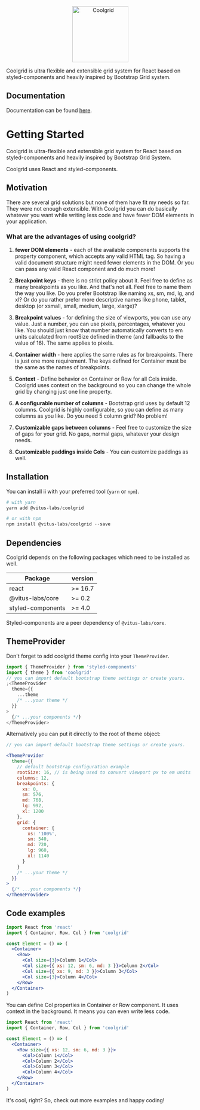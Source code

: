 <div align="center">
  <a href="https://vitus-labs.github.io/coolgrid/">
    <img src="https://raw.githubusercontent.com/vitus-labs/vitus/labs/master/packages/coolgrid/logo.png" alt="Coolgrid" height="150">
  </a>
</div>

Coolgrid is ultra flexible and extensible grid system for React based on styled-components and heavily inspired by Bootstrap Grid system.

## Documentation

Documentation can be found [here](https://vitus-labs.github.io/coolgrid/).

# Getting Started

Coolgrid is ultra-flexible and extensible grid system for React
based on styled-components and heavily inspired by
Bootstrap Grid System.

Coolgrid uses React and styled-components.

## Motivation

There are several grid solutions but none of them have fit my
needs so far. They were not enough extensible. With Coolgrid
you can do basically whatever you want while writing less code
and have fewer DOM elements in your application.

### What are the advantages of using coolgrid?

1. **fewer DOM elements** - each of the available components supports
   the property component, which accepts any valid HTML tag. So
   having a valid document structure might need fewer elements in
   the DOM. Or you can pass any valid React component and do much
   more!

2. **Breakpoint keys** - there is no strict policy about it. Feel
   free to define as many breakpoints as you like. And that's not
   all. Feel free to name them the way you like. Do you prefer
   Bootstrap like naming xs, sm, md, lg, and xl? Or do you rather
   prefer more descriptive names like phone, tablet, desktop (or xsmall,
   small, medium, large, xlarge)?

3. **Breakpoint values** - for defining the size of viewports,
   you can use any value. Just a number, you can use pixels,
   percentages, whatever you like. You should just know that
   number automatically converts to em units calculated from
   rootSize defined in theme (and fallbacks to the value of 16).
   The same applies to pixels.

4. **Container width** - here applies the same rules as for
   breakpoints. There is just one more requirement. The keys defined
   for Container must be the same as the names of breakpoints.

5. **Context** - Define behavior on Container or Row for all
   Cols inside. Coolgrid uses context on the background so you can
   change the whole grid by changing just one line property.

6. **A configurable number of columns** - Bootstrap grid uses
   by default 12 columns. Coolgrid is highly configurable, so
   you can define as many columns as you like. Do you need 5 column
   grid? No problem!

7. **Customizable gaps between columns** - Feel free to customize
   the size of gaps for your grid. No gaps, normal gaps, whatever
   your design needs.

8. **Customizable paddings inside Cols** - You can customize paddings as well.

## Installation

You can install ii with your preferred tool (`yarn` or `npm`).

```powershell
# with yarn
yarn add @vitus-labs/coolgrid

# or with npm
npm install @vitus-labs/coolgrid --save
```

## Dependencies

Coolgrid depends on the following packages which need to be installed as well.

| Package           | version |
| ----------------- | ------- |
| react             | >= 16.7 |
| @vitus-labs/core  | >= 0.2  |
| styled-components | >= 4.0  |

Styled-components are a peer dependency of `@vitus-labs/core`.

## ThemeProvider

Don't forget to add coolgrid theme config into your `ThemeProvider`.

```jsx
import { ThemeProvider } from 'styled-components'
import { theme } from 'coolgrid'
// you can import default bootstrap theme settings or create yours.
;<ThemeProvider
  theme={{
    ...theme
    /* ...your theme */
  }}
>
  {/* ...your components */}
</ThemeProvider>
```

Alternatively you can put it directly to the root of theme object:

```jsx
// you can import default bootstrap theme settings or create yours.

<ThemeProvider
  theme={{
    // default bootstrap configuration example
    rootSize: 16, // is being used to convert viewport px to em units
    columns: 12,
    breakpoints: {
      xs: 0,
      sm: 576,
      md: 768,
      lg: 992,
      xl: 1200
    },
    grid: {
      container: {
        xs: '100%',
        sm: 540,
        md: 720,
        lg: 960,
        xl: 1140
      }
    }
    /* ...your theme */
  }}
>
  {/* ...your components */}
</ThemeProvider>
```

## Code examples

```jsx
import React from 'react'
import { Container, Row, Col } from 'coolgrid'

const Element = () => (
  <Container>
    <Row>
      <Col size={3}>Column 1</Col>
      <Col size={{ xs: 12, sm: 6, md: 3 }}>Column 2</Col>
      <Col size={{ xs: 9, md: 3 }}>Column 3</Col>
      <Col size={3}>Column 4</Col>
    </Row>
  </Container>
)
```

You can define Col properties in Container or Row component.
It uses context in the background. It means you can even
write less code.

```jsx
import React from 'react'
import { Container, Row, Col } from 'coolgrid'

const Element = () => (
  <Container>
    <Row size={{ xs: 12, sm: 6, md: 3 }}>
      <Col>Column 1</Col>
      <Col>Column 2</Col>
      <Col>Column 3</Col>
      <Col>Column 4</Col>
    </Row>
  </Container>
)
```

It's cool, right? So, check out more examples and happy coding!
